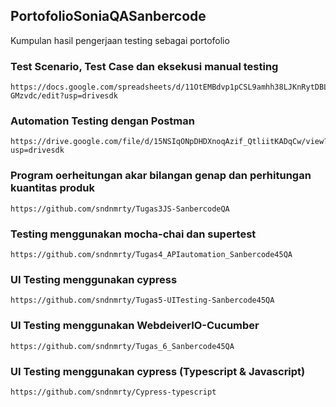## PortofolioSoniaQASanbercode
Kumpulan hasil pengerjaan testing sebagai portofolio

### Test Scenario, Test Case dan eksekusi manual testing
```
https://docs.google.com/spreadsheets/d/11OtEMBdvp1pCSL9amhh38LJKnRytDBLsNKwU-GMzvdc/edit?usp=drivesdk
```

### Automation Testing dengan Postman
```
https://drive.google.com/file/d/15NSIqONpDHDXnoqAzif_QtliitKADqCw/view?usp=drivesdk
```

### Program oerheitungan akar bilangan genap dan perhitungan kuantitas produk
```
https://github.com/sndnmrty/Tugas3JS-SanbercodeQA
```

### Testing menggunakan mocha-chai dan supertest
```
https://github.com/sndnmrty/Tugas4_APIautomation_Sanbercode45QA
```

### UI Testing menggunakan cypress
```
https://github.com/sndnmrty/Tugas5-UITesting-Sanbercode45QA
```

### UI Testing menggunakan WebdeiverIO-Cucumber
```
https://github.com/sndnmrty/Tugas_6_Sanbercode45QA
```

### UI Testing menggunakan cypress (Typescript & Javascript)
```
https://github.com/sndnmrty/Cypress-typescript
```
